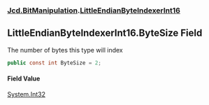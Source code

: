 ### [Jcd.BitManipulation](Jcd.BitManipulation.md 'Jcd.BitManipulation').[LittleEndianByteIndexerInt16](Jcd.BitManipulation.LittleEndianByteIndexerInt16.md 'Jcd.BitManipulation.LittleEndianByteIndexerInt16')

## LittleEndianByteIndexerInt16.ByteSize Field

The number of bytes this type will index

```csharp
public const int ByteSize = 2;
```

#### Field Value

[System.Int32](https://docs.microsoft.com/en-us/dotnet/api/System.Int32 'System.Int32')